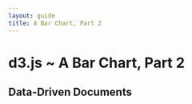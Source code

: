 ```yaml
---
layout: guide
title: A Bar Chart, Part 2
---
```


# d3.js ~ A Bar Chart, Part 2

## Data-Driven Documents

<style type="text/css">

.chart {
  margin-left: 42px;
  font: 10px sans-serif;
}

.chart rect {
  fill: steelblue;
  stroke: white;
}

.chart text.bar {
  fill: white;
}

</style>

<script type="text/javascript">

var n = 33,
    w = 660,
    h = 80,
    data = d3.range(n).map(next);

var x = d3.scale.ordinal()
    .domain(d3.range(n))
    .rangeBands([0, w]);

var y = d3.scale.linear()
    .domain([0, 100])
    .range([0, h]);

var chart = d3.select(".content")
  .append("svg:svg")
    .attr("class", "chart")
    .attr("width", w)
    .attr("height", h);

chart.selectAll("rect")
    .data(data)
  .enter("svg:rect")
    .attr("x", function(d, i) { return ~~x(i) - .5; })
    .attr("y", function(d) { return h - ~~y(d.value) - .5; })
    .attr("width", ~~x.rangeBand() - 1)
    .attr("height", function(d) { return ~~y(d.value); });

chart.append("svg:line")
    .attr("x1", 0)
    .attr("x2", w - 1)
    .attr("y1", h - .5)
    .attr("y2", h - .5)
    .attr("stroke", "#000");

function next() {
  var i = next.time || 0,
      v = next.value || 50;
  return {
    time: next.time = i + 1,
    value: next.value = Math.max(10, Math.min(90, v + 10 * (Math.random() - .5)))
  };
}

</script>

<script type="text/javascript">

var chart = d3.select(".content")
  .append("svg:svg")
    .attr("class", "chart")
    .attr("width", w)
    .attr("height", h);

var g = chart.append("svg:g");

chart.append("svg:line")
    .attr("x1", 0)
    .attr("x2", w - 1)
    .attr("y1", h - .5)
    .attr("y2", h - .5)
    .attr("stroke", "#000");

redraw();

setInterval(function() {
  data.shift();
  data.push(next());
  redraw();
}, 1500);

function redraw() {

  var rect = g.selectAll("rect")
      .data(data, {
        nodeKey: function(n) { return n.getAttribute("key"); },
        dataKey: function(d) { return d.time; }
      });

  rect.enter("svg:rect")
      .attr("opacity", 1e-6)
      .attr("key", function(d) { return d.time; })
      .attr("x", function(d, i) { return ~~x(i) - 5.5; })
      .attr("y", function(d) { return h - ~~y(d.value) - 5.5; })
      .attr("width", ~~x.rangeBand() + 9)
      .attr("height", function(d) { return ~~y(d.value) + 10; })
    .transition()
      .duration(1000)
      .attr("opacity", 1)
      .attr("x", function(d, i) { return ~~x(i) - .5; })
      .attr("y", function(d) { return h - ~~y(d.value) - .5; })
      .attr("width", ~~x.rangeBand() - 1)
      .attr("height", function(d) { return ~~y(d.value); })

  rect.transition()
      .duration(1000)
      .attr("opacity", 1)
      .attr("x", function(d, i) { return ~~x(i) - .5; })
      .attr("y", function(d) { return h - ~~y(d.value) - .5; })
      .attr("width", ~~x.rangeBand() - 1)
      .attr("height", function(d) { return ~~y(d.value); });

  rect.exit().transition()
      .duration(1000)
      .attr("opacity", 1e-6)
      .attr("x", function(d, i) { return ~~x(i) - 5.5; })
      .attr("y", function(d) { return h - ~~y(d.value) - 5.5; })
      .attr("width", ~~x.rangeBand() + 9)
      .attr("height", function(d) { return ~~y(d.value) + 10; })
      .remove();

}

</script>
